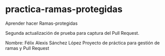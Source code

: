 # practica-ramas-protegidas
Aprender hacer Ramas-protegidas 

Segunda actualización de prueba para captura del Pull Request.

Nombre: Félix Alexis Sánchez López
Proyecto de práctica para gestión de ramas y Pull Request

